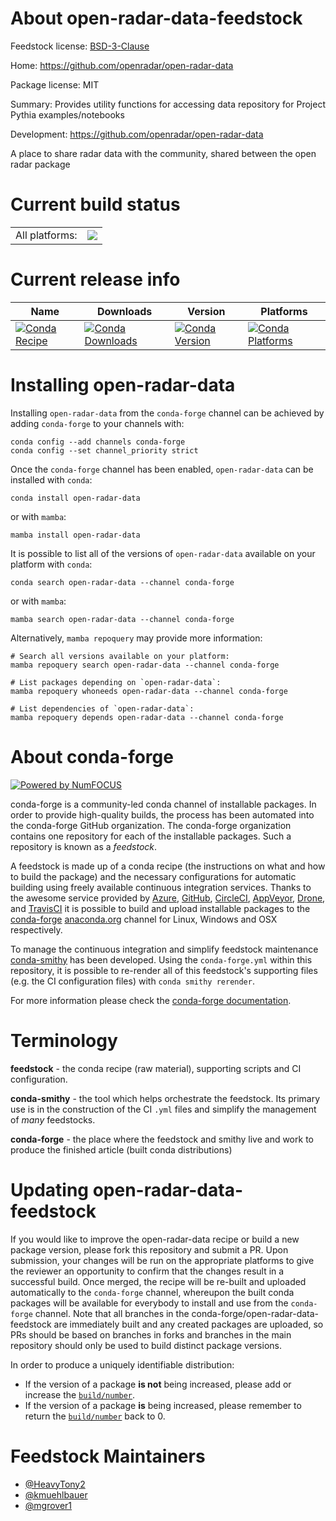 About open-radar-data-feedstock
===============================

Feedstock license: [BSD-3-Clause](https://github.com/conda-forge/open-radar-data-feedstock/blob/main/LICENSE.txt)

Home: https://github.com/openradar/open-radar-data

Package license: MIT

Summary: Provides utility functions for accessing data repository for Project Pythia examples/notebooks

Development: https://github.com/openradar/open-radar-data

A place to share radar data with the community, shared between the open radar package

Current build status
====================


<table><tr><td>All platforms:</td>
    <td>
      <a href="https://dev.azure.com/conda-forge/feedstock-builds/_build/latest?definitionId=19294&branchName=main">
        <img src="https://dev.azure.com/conda-forge/feedstock-builds/_apis/build/status/open-radar-data-feedstock?branchName=main">
      </a>
    </td>
  </tr>
</table>

Current release info
====================

| Name | Downloads | Version | Platforms |
| --- | --- | --- | --- |
| [![Conda Recipe](https://img.shields.io/badge/recipe-open--radar--data-green.svg)](https://anaconda.org/conda-forge/open-radar-data) | [![Conda Downloads](https://img.shields.io/conda/dn/conda-forge/open-radar-data.svg)](https://anaconda.org/conda-forge/open-radar-data) | [![Conda Version](https://img.shields.io/conda/vn/conda-forge/open-radar-data.svg)](https://anaconda.org/conda-forge/open-radar-data) | [![Conda Platforms](https://img.shields.io/conda/pn/conda-forge/open-radar-data.svg)](https://anaconda.org/conda-forge/open-radar-data) |

Installing open-radar-data
==========================

Installing `open-radar-data` from the `conda-forge` channel can be achieved by adding `conda-forge` to your channels with:

```
conda config --add channels conda-forge
conda config --set channel_priority strict
```

Once the `conda-forge` channel has been enabled, `open-radar-data` can be installed with `conda`:

```
conda install open-radar-data
```

or with `mamba`:

```
mamba install open-radar-data
```

It is possible to list all of the versions of `open-radar-data` available on your platform with `conda`:

```
conda search open-radar-data --channel conda-forge
```

or with `mamba`:

```
mamba search open-radar-data --channel conda-forge
```

Alternatively, `mamba repoquery` may provide more information:

```
# Search all versions available on your platform:
mamba repoquery search open-radar-data --channel conda-forge

# List packages depending on `open-radar-data`:
mamba repoquery whoneeds open-radar-data --channel conda-forge

# List dependencies of `open-radar-data`:
mamba repoquery depends open-radar-data --channel conda-forge
```


About conda-forge
=================

[![Powered by
NumFOCUS](https://img.shields.io/badge/powered%20by-NumFOCUS-orange.svg?style=flat&colorA=E1523D&colorB=007D8A)](https://numfocus.org)

conda-forge is a community-led conda channel of installable packages.
In order to provide high-quality builds, the process has been automated into the
conda-forge GitHub organization. The conda-forge organization contains one repository
for each of the installable packages. Such a repository is known as a *feedstock*.

A feedstock is made up of a conda recipe (the instructions on what and how to build
the package) and the necessary configurations for automatic building using freely
available continuous integration services. Thanks to the awesome service provided by
[Azure](https://azure.microsoft.com/en-us/services/devops/), [GitHub](https://github.com/),
[CircleCI](https://circleci.com/), [AppVeyor](https://www.appveyor.com/),
[Drone](https://cloud.drone.io/welcome), and [TravisCI](https://travis-ci.com/)
it is possible to build and upload installable packages to the
[conda-forge](https://anaconda.org/conda-forge) [anaconda.org](https://anaconda.org/)
channel for Linux, Windows and OSX respectively.

To manage the continuous integration and simplify feedstock maintenance
[conda-smithy](https://github.com/conda-forge/conda-smithy) has been developed.
Using the ``conda-forge.yml`` within this repository, it is possible to re-render all of
this feedstock's supporting files (e.g. the CI configuration files) with ``conda smithy rerender``.

For more information please check the [conda-forge documentation](https://conda-forge.org/docs/).

Terminology
===========

**feedstock** - the conda recipe (raw material), supporting scripts and CI configuration.

**conda-smithy** - the tool which helps orchestrate the feedstock.
                   Its primary use is in the construction of the CI ``.yml`` files
                   and simplify the management of *many* feedstocks.

**conda-forge** - the place where the feedstock and smithy live and work to
                  produce the finished article (built conda distributions)


Updating open-radar-data-feedstock
==================================

If you would like to improve the open-radar-data recipe or build a new
package version, please fork this repository and submit a PR. Upon submission,
your changes will be run on the appropriate platforms to give the reviewer an
opportunity to confirm that the changes result in a successful build. Once
merged, the recipe will be re-built and uploaded automatically to the
`conda-forge` channel, whereupon the built conda packages will be available for
everybody to install and use from the `conda-forge` channel.
Note that all branches in the conda-forge/open-radar-data-feedstock are
immediately built and any created packages are uploaded, so PRs should be based
on branches in forks and branches in the main repository should only be used to
build distinct package versions.

In order to produce a uniquely identifiable distribution:
 * If the version of a package **is not** being increased, please add or increase
   the [``build/number``](https://docs.conda.io/projects/conda-build/en/latest/resources/define-metadata.html#build-number-and-string).
 * If the version of a package **is** being increased, please remember to return
   the [``build/number``](https://docs.conda.io/projects/conda-build/en/latest/resources/define-metadata.html#build-number-and-string)
   back to 0.

Feedstock Maintainers
=====================

* [@HeavyTony2](https://github.com/HeavyTony2/)
* [@kmuehlbauer](https://github.com/kmuehlbauer/)
* [@mgrover1](https://github.com/mgrover1/)

